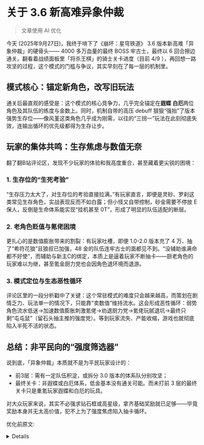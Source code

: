 # 关于 3.6 新高难异象仲裁

> 文章使用 AI 优化

今天 (2025年9月27日)，我终于啃下了《崩坏：星穹铁道》 3.6 版本新高难「异象仲裁」的硬骨头—— 4000 多万血量的最终 BOSS 牢古士，最终以 6 回合擦边通关。翻看着战绩面板里「将杀王棋」的骑士关卡进度（目前 4/9 ），再回想一路攻坚的过程，这个模式的门槛与争议，其实早刻在了每一层的机制里。

## 模式核心：锚定新角色，改写旧玩法
通关后最直观的感受是：这个模式的核心竞争力，几乎完全锚定在**遐蝶** **白厄**两位角色及其队伍的练度与金数上。同时，机制自带的高压 debuff 狠狠“强抬”了版本强势生存位——像风堇这类角色几乎成为刚需，以往的“三拐一”玩法在此刻彻底失效，连输出循环的优先级都得为生存让步。

## 玩家的集体共鸣：生存焦虑与数值无奈
翻了翻B站评论区，发现不少玩家的体验和我高度重合，甚至藏着更尖锐的困境：

### 1. 生存位的“生死考验”
“生存压力太大了，对生存位的考验直接拉满。”有玩家直言，即便是灵砂、罗刹这类常见生存角色，实战表现反而不如白露；但小怪又自带控制，砂金需要不停放 E 保人，反倒是生命体系能实现“挂机甚至 0T”，形成了明显的队伍适配的断层。

### 2. 老角色贬值与氪佬困境
更扎心的是数值膨胀带来的割裂：有玩家吐槽，即便 1.0-2.0 版本充了 4 万、抽了“希符花狼”且狼叔已加强，48 金的队伍连牢古士的面都见不到。“没辅助谁满命都不好使”，而辅助与新主C的绑定，本质上是逼着玩家不断抽卡——厨老角色的玩家难以为继，甚至氪金厨力党也会因角色退环境而退游。

### 3. 模式定位与生态恶性循环
评论区里的一段分析戳中了关键：这个常驻模式的难度只会越来越高，而策划在剧情乏力、玩法单一的情况下，只能靠“卖数值”维持流水。这会形成恶性循环：弱势角色流水低迷→加速数值膨胀刺激氪佬→劝退厨力党→氪佬玩腻退坑→最终只剩“屯屯鼠”（留石头抽主推的强度党）。等到玩家流失、产能收缩，游戏也就彻底陷入半死不活的状态。

## 总结：非平民向的“强度筛选器”
说到底，「异象仲裁」本质就不是为平民玩家设计的：
- 前3层：需有一定队伍积淀，或拆分 3.0 版本的体系队分别攻坚；
- 最终关卡：非遐蝶或白厄体系，低金基本没有通关可能。而未打前 3 层的最终关卡只是重氪玩家遐蝶和白厄的玩具。

对大众玩家来说，其实不必强求钻石框或高星级，拿齐基础奖励就已足够——毕竟奖励本身并无太高价值，犯不上为了强度焦虑陷入抽卡循环。

优化前原文: 
<details>

今天 (2025年9月27日) 本人终于打过了 4000 多万血的破牢古士, 用了 6T 擦边过.

[图片]

最后的关卡本人认为比拼的是 **遐蝶** 和 **白厄** 大人及其队伍的金数. 其 debuff 也强抬生存位尤其风堇 直接抛弃三拐一玩法

B站见解: 

B站评论1: 充钱？你要是1.0-2.0充4万，希符花狼，还是配上加强后的狼，你48金连来古士的面都见不到

B站评论2: 没辅助谁满命都不好使

B站评论3: 无论是多少血的王棋，生存压力太大，对生存位考验太大，就灵砂罗刹什么的实战还不如白露，但是小怪又带控制，砂金要一直e。导致没有风不太配打王棋本，结果就造成生命队在挂机甚至0t，白厄三拐一是建立在对轴，把大头伤害给白厄轮回仰卧起坐吃了，不适合无脑进去打。这模式对于大众来说拿四个骰子奖励就完事了，没有记忆生命队和白厄基本不要太强求拿钻石框，拿个一星凑合过了得了，没有值钱的奖励。

B站评论4: 角色膨胀和环境拉踩一直有的，只是以前并不能直接击毙老48金队伍，现在已经拉开这些角色的遮羞布了。这个模式是常驻的，下一个更难

B站评论5: 老角色贬值太快，即便是氪佬你不抽新角色也不会爽到哪去，所以说这游戏本质上还是逼着你不断抽卡，厨老角色的玩不下去的，平民要么就不打深渊佛系玩玩要么就跟着版本主推抽卡，没钱的厨力党想打深渊那就只能面临不断膨胀的环境，所以最后的结果就是厨力党退游，有钱的厨力党也会退游，新出的角色氪佬就要无条件充钱吗？所以到最后留在这个游戏的基本就是强度党，弱的不抽，不管有钱没钱的强度党都只为主推买单，最后的结果就是弱势角色流水低迷，策划为了创造流水新高就会加速膨胀刺激强度党氪佬充值欲望，然后因为膨胀又一次次劝退彻底退环境老角色厨力玩家，玩家流失导致流水很难再维持现状，更加逼迫策划加速膨胀，产能方面也会收缩，氪佬玩腻了也会慢慢退坑(玩法单一的数值游戏也就最开始对氪佬有新鲜感，而且那么多游戏可以玩，氪佬退坑反而比那些不充钱的还果断，毕竟压根不在乎沉没成本），最后就是留下米哈游要的忠实粉丝：屯屯鼠(不氪金只留着石头抽主推的玩家，一般都是强度党，而且会觉得米哈游很良心），到这一步基本上游戏已经半死不活了，公司会缩减大部分人力在这个游戏，只留下少部分人员接着运营，产能再度下滑，这时候不再买量，社区非常和谐，因为绝大部分玩家已经退坑，无人关心这个游戏死活，米哈游的游戏基本上都是按照这个流程来发展，毕竟你让米的策划做好平衡真的很难，特别是剧情乏力玩法单一的情况下(有稀烂炒冷饭嫌疑)，只能靠卖数值来维持原有的流水，所以还是一句话，远离米游，不然你的体验就是前后割裂，米开局可以做得很好，但是时间拉长策划百分百会作死，而且对待尖锐评价的玩家是傲慢的，就有点主理人的意味，然后社区是容不得说一句坏话的，不然你充再多钱都会被打成黑子然后贡献清零


总结: 这个模式不是给平民打的 前 3 层需要有一定的队伍积淀或者拆 3.0 体系队分别打 最后一层要不遐蝶要不白厄没有办法.

</details>